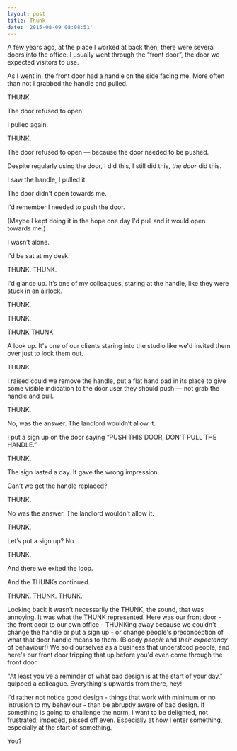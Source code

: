 ```yaml
---
layout: post
title: Thunk.
date: '2015-08-09 08:08:51'
---
```


A few years ago, at the place I worked at back then, there were several doors into the office. I usually went through the “front door”, the door we expected visitors to use.

As I went in, the front door had a handle on the side facing me. More often than not I grabbed the handle and pulled.

THUNK.

The door refused to open.

I pulled again.

THUNK.

The door refused to open — because the door needed to be pushed.

Despite regularly using the door, I did this, I still did this, *the door* did this.

I saw the handle, I pulled it.

The door didn't open towards me.

I'd remember I needed to push the door.

(Maybe I kept doing it in the hope one day I'd pull and it would open towards me.)

I wasn’t alone.

I'd be sat at my desk.

THUNK. THUNK.

I'd glance up. It’s one of my colleagues, staring at the handle, like they were stuck in an airlock.

THUNK.

THUNK.

THUNK THUNK.

A look up. It's one of our clients staring into the studio like we'd invited them over just to lock them out.

THUNK.

I raised could we remove the handle, put a flat hand pad in its place to give some visible indication to the door user they should push — not grab the handle and pull.

THUNK.

No, was the answer. The landlord wouldn’t allow it.

I put a sign up on the door saying “PUSH THIS DOOR, DON’T PULL THE HANDLE.”

THUNK.

The sign lasted a day. It gave the wrong impression.

Can’t we get the handle replaced?

THUNK.

No was the answer. The landlord wouldn't allow it.

THUNK.

Let’s put a sign up? No…

THUNK.

And there we exited the loop.

And the THUNKs continued.

THUNK. THUNK. THUNK.

Looking back it wasn't necessarily the THUNK, the sound, that was annoying. It was what the THUNK represented. Here was our front door - the front door to our own office - THUNKing away because we couldn't change the handle or put a sign up - or change people's preconception of what that door handle means to them. (Bloody *people* and *their expectancy* of behaviour!) We sold ourselves as a business that understood people, and here's our front door tripping that up before you'd even come through the front door.

"At least you've a reminder of what bad design is at the start of your day," quipped a colleague. Everything's upwards from there, hey!

I'd rather not notice good design - things that work with minimum or no intrusion to my behaviour - than be abruptly aware of bad design. If something is going to challenge the norm, I want to be delighted, not frustrated, impeded, pissed off even. Especially at how I enter something, especially at the start of something.

You?
